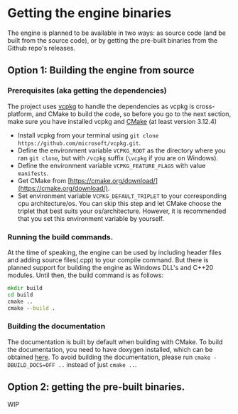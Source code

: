 # Getting the engine binaries

The engine is planned to be available in two ways: as source code (and be built from the source code), or by getting the pre-built binaries from the Github repo's releases.

## Option 1: Building the engine from source

### Prerequisites (aka getting the dependencies)

The project uses [vcpkg](https://github.com/microsoft/vcpkg) to handle the dependencies as vcpkg is cross-platform, and CMake to build the code, so before you go to the next section, make sure you have installed vcpkg and [CMake](https://cmake.org) (at least version 3.12.4)

- Install vcpkg from your terminal using `git clone https://github.com/microsoft/vcpkg.git`.
- Define the environment variable `VCPKG_ROOT` as the directory where you ran `git clone`, but with `/vcpkg` suffix (`\vcpkg` if you are on Windows).
- Define the environment variable `VCPKG_FEATURE_FLAGS` with value `manifests`.
- Get CMake from [https://cmake.org/download/](https://cmake.org/download/).
- Set environment variable `VCPKG_DEFAULT_TRIPLET` to your corresponding cpu architecture/os. You can skip this step and let CMake choose the triplet that best suits your os/architecture. However, it is recommended that you set this environment variable by yourself.

### Running the build commands.

At the time of speaking, the engine can be used by including header files and adding source files(.cpp) to your compile command. But there is planned support for building the engine as Windows DLL's and C++20 modules. Until then, the build command is as follows:
``` cmd
mkdir build
cd build
cmake ..
cmake --build .
```

### Building the documentation

The documentation is built by default when building with CMake. To build the documentation, you need to have doxygen installed, which can be obtained [here](http://www.doxygen.nl/manual/install.html). To avoid building the documentation, please run `cmake -DBUILD_DOCS=OFF ..` instead of just `cmake ..`.

## Option 2: getting the pre-built binaries.

WIP